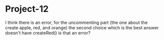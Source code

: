 # Project-12
I think there is an error, for the uncommenting part (the one about the create apple, red, and orange) the second choice which is the best answer doesn't have createRed() is that an error?
